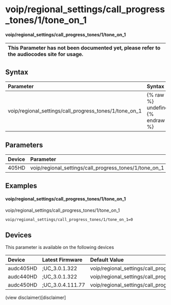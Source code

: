 ﻿---
description: voip/regional_settings/call_progress_tones/1/tone_on_1
search: false
---

# voip/regional_settings/call_progress_tones/1/tone_on_1

#### voip/regional_settings/call_progress_tones/1/tone_on_1


| This Parameter has not been documented yet, please refer to the audiocodes site for usage.  |
| :--- |

## Syntax
| Parameter | Syntax |
| :--- | :--- |
|voip/regional_settings/call_progress_tones/1/tone_on_1 | {% raw %} undefined {% endraw %} |

## Parameters
|Device|Parameter|value|Description|
|:---|:---|:---|:---|
| 405HD | voip/regional_settings/call_progress_tones/1/tone_on_1 |  |  |

## Examples
#### voip/regional_settings/call_progress_tones/1/tone_on_1

voip/regional_settings/call_progress_tones/1/tone_on_1

```
voip/regional_settings/call_progress_tones/1/tone_on_1=0
```

## Devices
This parameter is available on the following devices

| Device | Latest Firmware | Default Value |
|:---|:---|:---|
| audc405HD | ;UC_3.0.1.322 | voip/regional_settings/call_progress_tones/1/tone_on_1=0 
| audc440HD | ;UC_3.0.1.322 | voip/regional_settings/call_progress_tones/1/tone_on_1=0 
| audc450HD | ;UC_3.0.4.111.77 | voip/regional_settings/call_progress_tones/1/tone_on_1=0 

(view disclaimer)[disclaimer]
